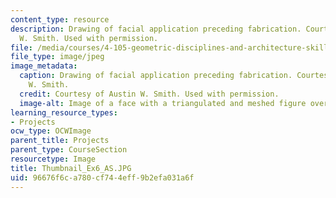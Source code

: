 ```yaml
---
content_type: resource
description: Drawing of facial application preceding fabrication. Courtesy of Austin
  W. Smith. Used with permission.
file: /media/courses/4-105-geometric-disciplines-and-architecture-skills-reciprocal-methodologies-fall-2012/96676f6ca780cf744eff9b2efa031a6f_Thumbnail_Ex6_AS.JPG
file_type: image/jpeg
image_metadata:
  caption: Drawing of facial application preceding fabrication. Courtesy of Austin
    W. Smith.
  credit: Courtesy of Austin W. Smith. Used with permission.
  image-alt: Image of a face with a triangulated and meshed figure over the left half.
learning_resource_types:
- Projects
ocw_type: OCWImage
parent_title: Projects
parent_type: CourseSection
resourcetype: Image
title: Thumbnail_Ex6_AS.JPG
uid: 96676f6c-a780-cf74-4eff-9b2efa031a6f
---
```

